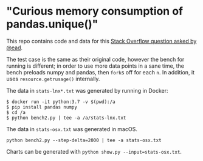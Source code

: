 "Curious memory consumption of pandas.unique()"
===============================================

This repo contains code and data for this [Stack Overflow question asked by @ead][so].

The test case is the same as their original code, however the bench for running is different;
in order to use more data points in a sane time, the bench preloads numpy and pandas, then `fork`s
off for each `n`.  In addition, it uses `resource.getrusage()` internally.

The data in `stats-lnx*.txt` was generated by running in Docker:

```
$ docker run -it python:3.7 -v $(pwd):/a
$ pip install pandas numpy
$ cd /a
$ python bench2.py | tee -a /a/stats-lnx.txt
```

The data in `stats-osx.txt` was generated in macOS.

```
python bench2.py --step-delta=2000 | tee -a stats-osx.txt
```

Charts can be generated with `python show.py --input=stats-osx.txt`.

[so]: https://stackoverflow.com/questions/51485816/curious-memory-consumtion-of-pandas-unique/51715694?noredirect=1#comment90400811_51715694
